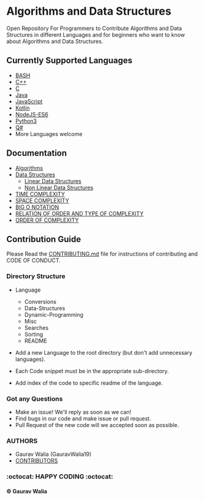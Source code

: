 # Algorithms and Data Structures

Open Repository For Programmers to Contribute Algorithms and Data Structures in different Languages and for beginners who want to know about Algorithms and Data Structures.

## Currently Supported Languages

* [BASH](BASH/README.md)
* [C++](C++/README.md)
* [C](C/README.md)
* [Java](Java/README.md)
* [JavaScript](JavaScript/README.md)
* [Kotlin](Kotlin/README.md)
* [NodeJS-ES6](NodeJS-ES6/README.md)
* [Python3](Python3/README.md)
* [Q#](QSharp/README.md)
* More Languages welcome

## Documentation

* [Algorithms](docs/define.md)
* [Data Structures](docs/define.md)
  * [Linear Data Structures](docs/define.md)
  * [Non Linear Data Structures](docs/define.md)
* [TIME COMPLEXITY](docs/define.md)
* [SPACE COMPLEXITY](docs/define.md)
* [BIG O NOTATION](docs/define.md)
* [RELATION OF ORDER AND TYPE OF COMPLEXITY](docs/complexity.md)
* [ORDER OF COMPLEXITY](docs/complexity.md)

## Contribution Guide

Please Read the [CONTRIBUTING.md](.github/CONTRIBUTING.md) file for instructions of contributing and CODE OF CONDUCT.

### Directory Structure

* Language
  * Conversions
  * Data-Structures
  * Dynamic-Programming
  * Misc
  * Searches
  * Sorting
  * README

* Add a new Language to the root directory (but don't add unnecessary languages).
* Each Code snippet must be in the appropriate sub-directory.
* Add index of the code to specific readme of the language.

### Got any Questions

* Make an issue! We'll reply as soon as we can!
* Find bugs in our code and make issue or pull request.
* Pull Request of the new code will we accepted soon as possible.

### AUTHORS

* Gaurav Walia (GauravWalia19)
* [CONTRIBUTORS](CONTRIBUTORS.md)

### :octocat: HAPPY CODING :octocat:

#### :copyright: Gaurav Walia